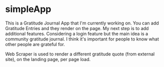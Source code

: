 # simpleApp

This is a Gratitude Journal App that I'm currently working on. You can add Gratitude Entries and they render on the page. My next step is to add additional features. Considering a login feature but the main idea is a community gratitude journal. I think it's important for people to know what other people are grateful for.

Web Scraper is used to render a different gratitude quote (from external site), on the landing page,  per page load.
